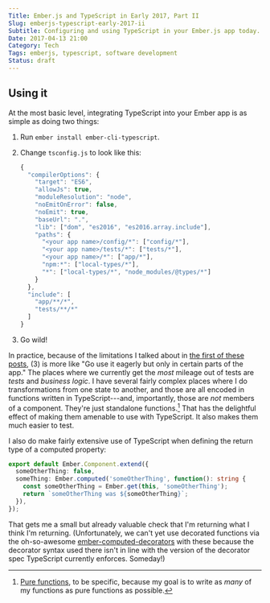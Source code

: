 ```yaml
---
Title: Ember.js and TypeScript in Early 2017, Part II
Slug: emberjs-typescript-early-2017-ii
Subtitle: Configuring and using TypeScript in your Ember.js app today.
Date: 2017-04-13 21:00
Category: Tech
Tags: emberjs, typescript, software development
Status: draft
---
```


[part-i]: '/2017/emberjs-typescript-early-2017-i.html'

## Using it

At the most basic level, integrating TypeScript into your Ember app is as simple as doing two things:

1. Run `ember install ember-cli-typescript`.

2. Change `tsconfig.js` to look like this:

    ```js
    {
      "compilerOptions": {
        "target": "ES6",
        "allowJs": true,
        "moduleResolution": "node",
        "noEmitOnError": false,
        "noEmit": true,
        "baseUrl": ".",
        "lib": ["dom", "es2016", "es2016.array.include"],
        "paths": {
          "<your app name>/config/*": ["config/*"],
          "<your app name>/tests/*": ["tests/*"],
          "<your app name>/*": ["app/*"],
          "npm:*": ["local-types/*"],
          "*": ["local-types/*", "node_modules/@types/*"]
        }
      },
      "include": [
        "app/**/*",
        "tests/**/*"
      ]
    }
    ```

3. Go wild!

In practice, because of the limitations I talked about in [the first of these posts][part-i], (3) is more like "Go use it eagerly but only in certain parts of the app." The places where we currently get the *most* mileage out of tests are *tests* and *business logic*. I have several fairly complex places where I do transformations from one state to another, and those are all encoded in functions written in TypeScript---and, importantly, those are *not* members of a component. They're just standalone functions.[^pure] That has the delightful effect of making them amenable to use with TypeScript. It also makes them much easier to test.

[^pure]: [Pure functions], to be specific, because my goal is to write as *many* of my functions as pure functions as possible.

[Pure functions]: http://www.chriskrycho.com/2016/what-is-functional-programming.html#pure-functions

I also do make fairly extensive use of TypeScript when defining the return type of a computed property:

```ts
export default Ember.Component.extend({
  someOtherThing: false,
  someThing: Ember.computed('someOtherThing', function(): string {
    const someOtherThing = Ember.get(this, 'someOtherThing');
    return `someOtherThing was ${someOtherThing}`;
  }),
});
```

That gets me a small but already valuable check that I'm returning what I think I'm returning. (Unfortunately, we can't yet use decorated functions via the oh-so-awesome [ember-computed-decorators] with these because the decorator syntax used there isn't in line with the version of the decorator spec TypeScript currently enforces. Someday!)

[ember-computed-decorators]: https://github.com/rwjblue/ember-computed-decorators